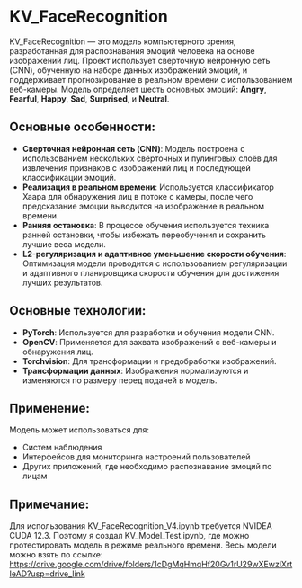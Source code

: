 # KV_FaceRecognition

KV_FaceRecognition — это модель компьютерного зрения, разработанная для распознавания эмоций человека на основе изображений лиц. Проект использует сверточную нейронную сеть (CNN), обученную на наборе данных изображений эмоций, и поддерживает прогнозирование в реальном времени с использованием веб-камеры. Модель определяет шесть основных эмоций: **Angry**, **Fearful**, **Happy**, **Sad**, **Surprised**, и **Neutral**.

## Основные особенности:
- **Сверточная нейронная сеть (CNN)**: Модель построена с использованием нескольких свёрточных и пулинговых слоёв для извлечения признаков с изображений лиц и последующей классификации эмоций.
- **Реализация в реальном времени**: Используется классификатор Хаара для обнаружения лиц в потоке с камеры, после чего предсказание эмоции выводится на изображение в реальном времени.
- **Ранняя остановка**: В процессе обучения используется техника ранней остановки, чтобы избежать переобучения и сохранить лучшие веса модели.
- **L2-регуляризация и адаптивное уменьшение скорости обучения**: Оптимизация модели проводится с использованием регуляризации и адаптивного планировщика скорости обучения для достижения лучших результатов.

## Основные технологии:
- **PyTorch**: Используется для разработки и обучения модели CNN.
- **OpenCV**: Применяется для захвата изображений с веб-камеры и обнаружения лиц.
- **Torchvision**: Для трансформации и предобработки изображений.
- **Трансформации данных**: Изображения нормализуются и изменяются по размеру перед подачей в модель.

## Применение:
Модель может использоваться для:
- Систем наблюдения
- Интерфейсов для мониторинга настроений пользователей
- Других приложений, где необходимо распознавание эмоций по лицам

## Примечание:
Для использования KV_FaceRecognition_V4.ipynb требуется NVIDEA CUDA 12.3. Поэтому я создал KV_Model_Test.ipynb, где можно протестировать модель в режиме реального времени. 
Весы модели можно взять по ссылке: https://drive.google.com/drive/folders/1cDgMqHmqHf20Gv1rU29wXEwzlXrtIeAD?usp=drive_link
